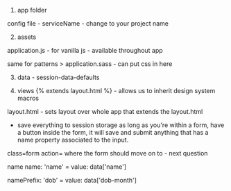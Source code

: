 1. app folder

config file - serviceName - change to your project name

2. assets 

application.js - for vanilla js - available throughout app 

same for patterns > application.sass - can put css in here 

3. data - session-data-defaults

4. views 
{% extends layout.html %} - allows us to inherit design system macros

layout.html - sets layout over whole app that extends the layout.html

- save everything to session storage
as long as you're within a form, have a button inside the form, it will save and submit anything that has a name property associated to the input.

class=form
action= where the form should move on to - next question 

name 
name: 'name' =  value: data['name']

namePrefix: 'dob'  = value: data['dob-month']